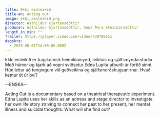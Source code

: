 ```yaml
---
title: Ekki einleikið
title-en: Acting out
image: ekki_einleikid.png
director: Ásthildur Kjartansdóttir
producer: Ásthildur Kjartansdóttir, Anna Þóra Steinþórsdóttir
length_in_min: ""
Trailer: https://player.vimeo.com/video/439795651
dagskra:
  - 2020-08-01T14:00:00.000Z
---
```

Ekki einleikið er tragíkómisk heimildamynd, leikhús og sjálfsmyndarstúdía. Með húmor og kjark að vopni sviðsetur Edna Lupita atburði úr fortíð sinni. Hún leitar að tengingum við geðveikina og sjálfsmorðshugsanirnar. Hvað kemur út úr því?

\--ENSKA--

Acting Out is a documentary based on a theatrical therapeutic experiment. Edna Lupita uses her skills as an actress and stage director to investigate her own life story striving to connect her past to her present, her mental illness and suicidal thoughts. What will she find out?